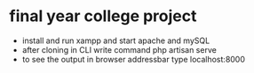 # final year college project

- install and run xampp and start apache and mySQL
- after cloning in CLI write command php artisan serve
- to see the output in browser addressbar type localhost:8000
